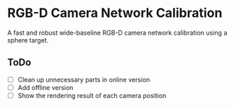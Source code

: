 # RGB-D Camera Network Calibration

A fast and robust wide-baseline RGB-D camera network calibration using a sphere target.

## ToDo

* [ ] Clean up unnecessary parts in online version
* [ ] Add offline version
* [ ] Show the rendering result of each camera position
